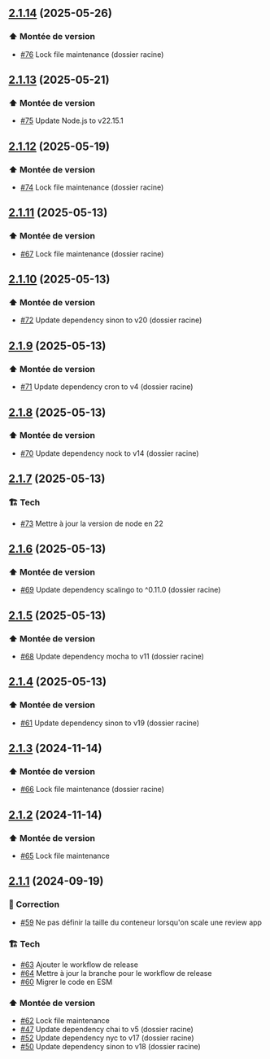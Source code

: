## [2.1.14](https://github.com/1024pix/scalingo-review-app-manager/compare/v2.1.13...v2.1.14) (2025-05-26)

### :arrow_up: Montée de version

- [#76](https://github.com/1024pix/scalingo-review-app-manager/pull/76) Lock file maintenance (dossier racine)

## [2.1.13](https://github.com/1024pix/scalingo-review-app-manager/compare/v2.1.12...v2.1.13) (2025-05-21)

### :arrow_up: Montée de version

- [#75](https://github.com/1024pix/scalingo-review-app-manager/pull/75) Update Node.js to v22.15.1

## [2.1.12](https://github.com/1024pix/scalingo-review-app-manager/compare/v2.1.11...v2.1.12) (2025-05-19)

### :arrow_up: Montée de version

- [#74](https://github.com/1024pix/scalingo-review-app-manager/pull/74) Lock file maintenance (dossier racine)

## [2.1.11](https://github.com/1024pix/scalingo-review-app-manager/compare/v2.1.10...v2.1.11) (2025-05-13)

### :arrow_up: Montée de version

- [#67](https://github.com/1024pix/scalingo-review-app-manager/pull/67) Lock file maintenance (dossier racine)

## [2.1.10](https://github.com/1024pix/scalingo-review-app-manager/compare/v2.1.9...v2.1.10) (2025-05-13)

### :arrow_up: Montée de version

- [#72](https://github.com/1024pix/scalingo-review-app-manager/pull/72) Update dependency sinon to v20 (dossier racine)

## [2.1.9](https://github.com/1024pix/scalingo-review-app-manager/compare/v2.1.8...v2.1.9) (2025-05-13)

### :arrow_up: Montée de version

- [#71](https://github.com/1024pix/scalingo-review-app-manager/pull/71) Update dependency cron to v4 (dossier racine)

## [2.1.8](https://github.com/1024pix/scalingo-review-app-manager/compare/v2.1.7...v2.1.8) (2025-05-13)

### :arrow_up: Montée de version

- [#70](https://github.com/1024pix/scalingo-review-app-manager/pull/70) Update dependency nock to v14 (dossier racine)

## [2.1.7](https://github.com/1024pix/scalingo-review-app-manager/compare/v2.1.6...v2.1.7) (2025-05-13)

### :building_construction: Tech

- [#73](https://github.com/1024pix/scalingo-review-app-manager/pull/73) Mettre à jour la version de node en 22

## [2.1.6](https://github.com/1024pix/scalingo-review-app-manager/compare/v2.1.5...v2.1.6) (2025-05-13)

### :arrow_up: Montée de version

- [#69](https://github.com/1024pix/scalingo-review-app-manager/pull/69) Update dependency scalingo to ^0.11.0 (dossier racine)

## [2.1.5](https://github.com/1024pix/scalingo-review-app-manager/compare/v2.1.4...v2.1.5) (2025-05-13)

### :arrow_up: Montée de version

- [#68](https://github.com/1024pix/scalingo-review-app-manager/pull/68) Update dependency mocha to v11 (dossier racine)

## [2.1.4](https://github.com/1024pix/scalingo-review-app-manager/compare/v2.1.3...v2.1.4) (2025-05-13)

### :arrow_up: Montée de version

- [#61](https://github.com/1024pix/scalingo-review-app-manager/pull/61) Update dependency sinon to v19 (dossier racine)

## [2.1.3](https://github.com/1024pix/scalingo-review-app-manager/compare/v2.1.2...v2.1.3) (2024-11-14)

### :arrow_up: Montée de version

- [#66](https://github.com/1024pix/scalingo-review-app-manager/pull/66) Lock file maintenance (dossier racine)

## [2.1.2](https://github.com/1024pix/scalingo-review-app-manager/compare/v2.1.1...v2.1.2) (2024-11-14)

### :arrow_up: Montée de version

- [#65](https://github.com/1024pix/scalingo-review-app-manager/pull/65) Lock file maintenance

## [2.1.1](https://github.com/1024pix/scalingo-review-app-manager/compare/v2.1.0...v2.1.1) (2024-09-19)

### :bug: Correction

- [#59](https://github.com/1024pix/scalingo-review-app-manager/pull/59) Ne pas définir la taille du conteneur lorsqu'on scale une review app

### :building_construction: Tech

- [#63](https://github.com/1024pix/scalingo-review-app-manager/pull/63) Ajouter le workflow de release
- [#64](https://github.com/1024pix/scalingo-review-app-manager/pull/64) Mettre à jour la branche pour le workflow de release
- [#60](https://github.com/1024pix/scalingo-review-app-manager/pull/60) Migrer le code en ESM

### :arrow_up: Montée de version

- [#62](https://github.com/1024pix/scalingo-review-app-manager/pull/62) Lock file maintenance
- [#47](https://github.com/1024pix/scalingo-review-app-manager/pull/47) Update dependency chai to v5 (dossier racine)
- [#52](https://github.com/1024pix/scalingo-review-app-manager/pull/52) Update dependency nyc to v17 (dossier racine)
- [#50](https://github.com/1024pix/scalingo-review-app-manager/pull/50) Update dependency sinon to v18 (dossier racine)
